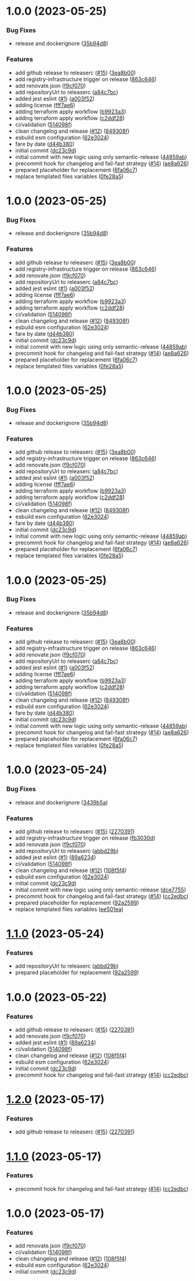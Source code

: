# 1.0.0 (2023-05-25)


### Bug Fixes

* release and dockerignore ([35b94d8](https://github.com/taxi-gestion/api/commit/35b94d8bdb5bbad622f90cdeb0d33c0142b7da59))


### Features

* add github release to releaserc ([#15](https://github.com/taxi-gestion/api/issues/15)) ([3ea8b00](https://github.com/taxi-gestion/api/commit/3ea8b0099558c36bf2ef9d861343c43750ab040b))
* add registry-infrastructure trigger on release ([863c646](https://github.com/taxi-gestion/api/commit/863c64635f65ddc2f3faa4757dd6ed9c7d6f1a97))
* add renovate.json ([f9cf070](https://github.com/taxi-gestion/api/commit/f9cf070cec1d99504ec9c45cbc530a8d53efc811))
* add repositoryUrl to releaserc ([a84c7bc](https://github.com/taxi-gestion/api/commit/a84c7bc6fbc6040c12a0caa2bd4008f524b47c4c))
* added jest eslint ([#1](https://github.com/taxi-gestion/api/issues/1)) ([a003f52](https://github.com/taxi-gestion/api/commit/a003f52d2326a3ac01c6acebb38874a2404851cf))
* adding license ([fff7ae6](https://github.com/taxi-gestion/api/commit/fff7ae69a26a75baf024245c7a7bcea982703a83))
* adding terraform apply workflow ([b9923a3](https://github.com/taxi-gestion/api/commit/b9923a34047f1187b66e7670adcb2e1f1727139e))
* adding terraform apply workflow ([c2ddf28](https://github.com/taxi-gestion/api/commit/c2ddf28fa340f9b98c74d14f9d0992be0ed220c4))
* ci/validation ([514098f](https://github.com/taxi-gestion/api/commit/514098f565daae41cf346aabdd594a2b98e936ff))
* clean changelog and release ([#12](https://github.com/taxi-gestion/api/issues/12)) ([849308f](https://github.com/taxi-gestion/api/commit/849308f7451a985dc9d6c43b577f63c092ffe9bb))
* esbuild esm configuration ([62e3024](https://github.com/taxi-gestion/api/commit/62e3024949b1b7cacb7dae5a488e757c88110d66))
* fare by date ([d44b380](https://github.com/taxi-gestion/api/commit/d44b380d2a699b8b85fceece121dc1113c1f0b8f))
* initial commit ([dc23c9d](https://github.com/taxi-gestion/api/commit/dc23c9d73dcdfc792419ef128221afb4e414469c))
* initial commit with new logic using only semantic-release ([44859ab](https://github.com/taxi-gestion/api/commit/44859abacd0b25856ffe86146ad4378573e84b95))
* precommit hook for changelog and fail-fast strategy ([#14](https://github.com/taxi-gestion/api/issues/14)) ([ae8a626](https://github.com/taxi-gestion/api/commit/ae8a626475da24099b3723e0d1544e6de9391fa3))
* prepared placeholder for replacement ([6fa06c7](https://github.com/taxi-gestion/api/commit/6fa06c7a133aa7856c00a34f54ce06a9252bbf7e))
* replace templated files variables ([0fe28a5](https://github.com/taxi-gestion/api/commit/0fe28a525d12d468413eae5fdd4f61a1a5b07ce2))

# 1.0.0 (2023-05-25)


### Bug Fixes

* release and dockerignore ([35b94d8](https://github.com/taxi-gestion/api/commit/35b94d8bdb5bbad622f90cdeb0d33c0142b7da59))


### Features

* add github release to releaserc ([#15](https://github.com/taxi-gestion/api/issues/15)) ([3ea8b00](https://github.com/taxi-gestion/api/commit/3ea8b0099558c36bf2ef9d861343c43750ab040b))
* add registry-infrastructure trigger on release ([863c646](https://github.com/taxi-gestion/api/commit/863c64635f65ddc2f3faa4757dd6ed9c7d6f1a97))
* add renovate.json ([f9cf070](https://github.com/taxi-gestion/api/commit/f9cf070cec1d99504ec9c45cbc530a8d53efc811))
* add repositoryUrl to releaserc ([a84c7bc](https://github.com/taxi-gestion/api/commit/a84c7bc6fbc6040c12a0caa2bd4008f524b47c4c))
* added jest eslint ([#1](https://github.com/taxi-gestion/api/issues/1)) ([a003f52](https://github.com/taxi-gestion/api/commit/a003f52d2326a3ac01c6acebb38874a2404851cf))
* adding license ([fff7ae6](https://github.com/taxi-gestion/api/commit/fff7ae69a26a75baf024245c7a7bcea982703a83))
* adding terraform apply workflow ([b9923a3](https://github.com/taxi-gestion/api/commit/b9923a34047f1187b66e7670adcb2e1f1727139e))
* adding terraform apply workflow ([c2ddf28](https://github.com/taxi-gestion/api/commit/c2ddf28fa340f9b98c74d14f9d0992be0ed220c4))
* ci/validation ([514098f](https://github.com/taxi-gestion/api/commit/514098f565daae41cf346aabdd594a2b98e936ff))
* clean changelog and release ([#12](https://github.com/taxi-gestion/api/issues/12)) ([849308f](https://github.com/taxi-gestion/api/commit/849308f7451a985dc9d6c43b577f63c092ffe9bb))
* esbuild esm configuration ([62e3024](https://github.com/taxi-gestion/api/commit/62e3024949b1b7cacb7dae5a488e757c88110d66))
* fare by date ([d44b380](https://github.com/taxi-gestion/api/commit/d44b380d2a699b8b85fceece121dc1113c1f0b8f))
* initial commit ([dc23c9d](https://github.com/taxi-gestion/api/commit/dc23c9d73dcdfc792419ef128221afb4e414469c))
* initial commit with new logic using only semantic-release ([44859ab](https://github.com/taxi-gestion/api/commit/44859abacd0b25856ffe86146ad4378573e84b95))
* precommit hook for changelog and fail-fast strategy ([#14](https://github.com/taxi-gestion/api/issues/14)) ([ae8a626](https://github.com/taxi-gestion/api/commit/ae8a626475da24099b3723e0d1544e6de9391fa3))
* prepared placeholder for replacement ([6fa06c7](https://github.com/taxi-gestion/api/commit/6fa06c7a133aa7856c00a34f54ce06a9252bbf7e))
* replace templated files variables ([0fe28a5](https://github.com/taxi-gestion/api/commit/0fe28a525d12d468413eae5fdd4f61a1a5b07ce2))

# 1.0.0 (2023-05-25)


### Bug Fixes

* release and dockerignore ([35b94d8](https://github.com/taxi-gestion/api/commit/35b94d8bdb5bbad622f90cdeb0d33c0142b7da59))


### Features

* add github release to releaserc ([#15](https://github.com/taxi-gestion/api/issues/15)) ([3ea8b00](https://github.com/taxi-gestion/api/commit/3ea8b0099558c36bf2ef9d861343c43750ab040b))
* add registry-infrastructure trigger on release ([863c646](https://github.com/taxi-gestion/api/commit/863c64635f65ddc2f3faa4757dd6ed9c7d6f1a97))
* add renovate.json ([f9cf070](https://github.com/taxi-gestion/api/commit/f9cf070cec1d99504ec9c45cbc530a8d53efc811))
* add repositoryUrl to releaserc ([a84c7bc](https://github.com/taxi-gestion/api/commit/a84c7bc6fbc6040c12a0caa2bd4008f524b47c4c))
* added jest eslint ([#1](https://github.com/taxi-gestion/api/issues/1)) ([a003f52](https://github.com/taxi-gestion/api/commit/a003f52d2326a3ac01c6acebb38874a2404851cf))
* adding license ([fff7ae6](https://github.com/taxi-gestion/api/commit/fff7ae69a26a75baf024245c7a7bcea982703a83))
* adding terraform apply workflow ([b9923a3](https://github.com/taxi-gestion/api/commit/b9923a34047f1187b66e7670adcb2e1f1727139e))
* adding terraform apply workflow ([c2ddf28](https://github.com/taxi-gestion/api/commit/c2ddf28fa340f9b98c74d14f9d0992be0ed220c4))
* ci/validation ([514098f](https://github.com/taxi-gestion/api/commit/514098f565daae41cf346aabdd594a2b98e936ff))
* clean changelog and release ([#12](https://github.com/taxi-gestion/api/issues/12)) ([849308f](https://github.com/taxi-gestion/api/commit/849308f7451a985dc9d6c43b577f63c092ffe9bb))
* esbuild esm configuration ([62e3024](https://github.com/taxi-gestion/api/commit/62e3024949b1b7cacb7dae5a488e757c88110d66))
* fare by date ([d44b380](https://github.com/taxi-gestion/api/commit/d44b380d2a699b8b85fceece121dc1113c1f0b8f))
* initial commit ([dc23c9d](https://github.com/taxi-gestion/api/commit/dc23c9d73dcdfc792419ef128221afb4e414469c))
* initial commit with new logic using only semantic-release ([44859ab](https://github.com/taxi-gestion/api/commit/44859abacd0b25856ffe86146ad4378573e84b95))
* precommit hook for changelog and fail-fast strategy ([#14](https://github.com/taxi-gestion/api/issues/14)) ([ae8a626](https://github.com/taxi-gestion/api/commit/ae8a626475da24099b3723e0d1544e6de9391fa3))
* prepared placeholder for replacement ([6fa06c7](https://github.com/taxi-gestion/api/commit/6fa06c7a133aa7856c00a34f54ce06a9252bbf7e))
* replace templated files variables ([0fe28a5](https://github.com/taxi-gestion/api/commit/0fe28a525d12d468413eae5fdd4f61a1a5b07ce2))

# 1.0.0 (2023-05-25)


### Bug Fixes

* release and dockerignore ([35b94d8](https://github.com/taxi-gestion/api/commit/35b94d8bdb5bbad622f90cdeb0d33c0142b7da59))


### Features

* add github release to releaserc ([#15](https://github.com/taxi-gestion/api/issues/15)) ([3ea8b00](https://github.com/taxi-gestion/api/commit/3ea8b0099558c36bf2ef9d861343c43750ab040b))
* add registry-infrastructure trigger on release ([863c646](https://github.com/taxi-gestion/api/commit/863c64635f65ddc2f3faa4757dd6ed9c7d6f1a97))
* add renovate.json ([f9cf070](https://github.com/taxi-gestion/api/commit/f9cf070cec1d99504ec9c45cbc530a8d53efc811))
* add repositoryUrl to releaserc ([a84c7bc](https://github.com/taxi-gestion/api/commit/a84c7bc6fbc6040c12a0caa2bd4008f524b47c4c))
* added jest eslint ([#1](https://github.com/taxi-gestion/api/issues/1)) ([a003f52](https://github.com/taxi-gestion/api/commit/a003f52d2326a3ac01c6acebb38874a2404851cf))
* adding license ([fff7ae6](https://github.com/taxi-gestion/api/commit/fff7ae69a26a75baf024245c7a7bcea982703a83))
* adding terraform apply workflow ([b9923a3](https://github.com/taxi-gestion/api/commit/b9923a34047f1187b66e7670adcb2e1f1727139e))
* adding terraform apply workflow ([c2ddf28](https://github.com/taxi-gestion/api/commit/c2ddf28fa340f9b98c74d14f9d0992be0ed220c4))
* ci/validation ([514098f](https://github.com/taxi-gestion/api/commit/514098f565daae41cf346aabdd594a2b98e936ff))
* clean changelog and release ([#12](https://github.com/taxi-gestion/api/issues/12)) ([849308f](https://github.com/taxi-gestion/api/commit/849308f7451a985dc9d6c43b577f63c092ffe9bb))
* esbuild esm configuration ([62e3024](https://github.com/taxi-gestion/api/commit/62e3024949b1b7cacb7dae5a488e757c88110d66))
* fare by date ([d44b380](https://github.com/taxi-gestion/api/commit/d44b380d2a699b8b85fceece121dc1113c1f0b8f))
* initial commit ([dc23c9d](https://github.com/taxi-gestion/api/commit/dc23c9d73dcdfc792419ef128221afb4e414469c))
* initial commit with new logic using only semantic-release ([44859ab](https://github.com/taxi-gestion/api/commit/44859abacd0b25856ffe86146ad4378573e84b95))
* precommit hook for changelog and fail-fast strategy ([#14](https://github.com/taxi-gestion/api/issues/14)) ([ae8a626](https://github.com/taxi-gestion/api/commit/ae8a626475da24099b3723e0d1544e6de9391fa3))
* prepared placeholder for replacement ([6fa06c7](https://github.com/taxi-gestion/api/commit/6fa06c7a133aa7856c00a34f54ce06a9252bbf7e))
* replace templated files variables ([0fe28a5](https://github.com/taxi-gestion/api/commit/0fe28a525d12d468413eae5fdd4f61a1a5b07ce2))

# 1.0.0 (2023-05-24)


### Bug Fixes

* release and dockerignore ([3439b5a](https://github.com/taxi-gestion/api/commit/3439b5adb72b0a76fd0eaeb85efd998f3824f206))


### Features

* add github release to releaserc ([#15](https://github.com/taxi-gestion/api/issues/15)) ([2270391](https://github.com/taxi-gestion/api/commit/22703918f0c33f66931924367317100b52ddd396))
* add registry-infrastructure trigger on release ([fb3030d](https://github.com/taxi-gestion/api/commit/fb3030db661572545114c84cf4b6b4ea5846df75))
* add renovate.json ([f9cf070](https://github.com/taxi-gestion/api/commit/f9cf070cec1d99504ec9c45cbc530a8d53efc811))
* add repositoryUrl to releaserc ([abbd29b](https://github.com/taxi-gestion/api/commit/abbd29b56a60088613892d2b459c3bcaf193d0b4))
* added jest eslint ([#1](https://github.com/taxi-gestion/api/issues/1)) ([89a6234](https://github.com/taxi-gestion/api/commit/89a6234ba7e8e8d08c2cdde1214e6f9988ee928c))
* ci/validation ([514098f](https://github.com/taxi-gestion/api/commit/514098f565daae41cf346aabdd594a2b98e936ff))
* clean changelog and release ([#12](https://github.com/taxi-gestion/api/issues/12)) ([108f5f4](https://github.com/taxi-gestion/api/commit/108f5f47a7ca5ccfdb89a5c26a9329c0197327c8))
* esbuild esm configuration ([62e3024](https://github.com/taxi-gestion/api/commit/62e3024949b1b7cacb7dae5a488e757c88110d66))
* initial commit ([dc23c9d](https://github.com/taxi-gestion/api/commit/dc23c9d73dcdfc792419ef128221afb4e414469c))
* initial commit with new logic using only semantic-release ([dce7755](https://github.com/taxi-gestion/api/commit/dce7755400ba67ee2d43e85df9fdf7ae27298f66))
* precommit hook for changelog and fail-fast strategy ([#14](https://github.com/taxi-gestion/api/issues/14)) ([cc2edbc](https://github.com/taxi-gestion/api/commit/cc2edbc084c876b0f9f6fc4abf91ecca4b26391a))
* prepared placeholder for replacement ([92a2599](https://github.com/taxi-gestion/api/commit/92a2599c5ba45f7006d73396505b77499374bc44))
* replace templated files variables ([ee501ea](https://github.com/taxi-gestion/api/commit/ee501ea37859ec507318de4f493d47561f7e96d3))

# [1.1.0](https://github.com/codingones-github-templates/fastify-api/compare/v1.0.0...v1.1.0) (2023-05-24)

### Features

- add repositoryUrl to releaserc ([abbd29b](https://github.com/codingones-github-templates/fastify-api/commit/abbd29b56a60088613892d2b459c3bcaf193d0b4))
- prepared placeholder for replacement ([92a2599](https://github.com/codingones-github-templates/fastify-api/commit/92a2599c5ba45f7006d73396505b77499374bc44))

# 1.0.0 (2023-05-22)

### Features

- add github release to releaserc ([#15](https://github.com/codingones-github-templates/fastify-api/issues/15)) ([2270391](https://github.com/codingones-github-templates/fastify-api/commit/22703918f0c33f66931924367317100b52ddd396))
- add renovate.json ([f9cf070](https://github.com/codingones-github-templates/fastify-api/commit/f9cf070cec1d99504ec9c45cbc530a8d53efc811))
- added jest eslint ([#1](https://github.com/codingones-github-templates/fastify-api/issues/1)) ([89a6234](https://github.com/codingones-github-templates/fastify-api/commit/89a6234ba7e8e8d08c2cdde1214e6f9988ee928c))
- ci/validation ([514098f](https://github.com/codingones-github-templates/fastify-api/commit/514098f565daae41cf346aabdd594a2b98e936ff))
- clean changelog and release ([#12](https://github.com/codingones-github-templates/fastify-api/issues/12)) ([108f5f4](https://github.com/codingones-github-templates/fastify-api/commit/108f5f47a7ca5ccfdb89a5c26a9329c0197327c8))
- esbuild esm configuration ([62e3024](https://github.com/codingones-github-templates/fastify-api/commit/62e3024949b1b7cacb7dae5a488e757c88110d66))
- initial commit ([dc23c9d](https://github.com/codingones-github-templates/fastify-api/commit/dc23c9d73dcdfc792419ef128221afb4e414469c))
- precommit hook for changelog and fail-fast strategy ([#14](https://github.com/codingones-github-templates/fastify-api/issues/14)) ([cc2edbc](https://github.com/codingones-github-templates/fastify-api/commit/cc2edbc084c876b0f9f6fc4abf91ecca4b26391a))

# [1.2.0](https://github.com/codingones-github-templates/fastify-api/compare/v1.1.0...v1.2.0) (2023-05-17)

### Features

- add github release to releaserc ([#15](https://github.com/codingones-github-templates/fastify-api/issues/15)) ([2270391](https://github.com/codingones-github-templates/fastify-api/commit/22703918f0c33f66931924367317100b52ddd396))

# [1.1.0](https://github.com/codingones-github-templates/fastify-api/compare/v1.0.0...v1.1.0) (2023-05-17)

### Features

- precommit hook for changelog and fail-fast strategy ([#14](https://github.com/codingones-github-templates/fastify-api/issues/14)) ([cc2edbc](https://github.com/codingones-github-templates/fastify-api/commit/cc2edbc084c876b0f9f6fc4abf91ecca4b26391a))

# 1.0.0 (2023-05-17)

### Features

- add renovate.json ([f9cf070](https://github.com/codingones-github-templates/fastify-api/commit/f9cf070cec1d99504ec9c45cbc530a8d53efc811))
- ci/validation ([514098f](https://github.com/codingones-github-templates/fastify-api/commit/514098f565daae41cf346aabdd594a2b98e936ff))
- clean changelog and release ([#12](https://github.com/codingones-github-templates/fastify-api/issues/12)) ([108f5f4](https://github.com/codingones-github-templates/fastify-api/commit/108f5f47a7ca5ccfdb89a5c26a9329c0197327c8))
- esbuild esm configuration ([62e3024](https://github.com/codingones-github-templates/fastify-api/commit/62e3024949b1b7cacb7dae5a488e757c88110d66))
- initial commit ([dc23c9d](https://github.com/codingones-github-templates/fastify-api/commit/dc23c9d73dcdfc792419ef128221afb4e414469c))
